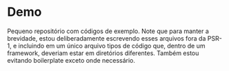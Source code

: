 # Demo
 
Pequeno repositório com códigos de exemplo. Note que para manter a brevidade, estou deliberadamente
escrevendo esses arquivos fora da PSR-1, e incluindo em um único arquivo tipos de código que, dentro de
um framework, deveriam estar em diretórios diferentes. Também estou evitando boilerplate exceto onde
necessário.